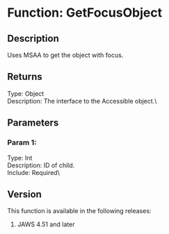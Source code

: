 # Function: GetFocusObject

## Description

Uses MSAA to get the object with focus.

## Returns

Type: Object\
Description: The interface to the Accessible object.\

## Parameters

### Param 1:

Type: Int\
Description: ID of child.\
Include: Required\

## Version

This function is available in the following releases:

1.  JAWS 4.51 and later
